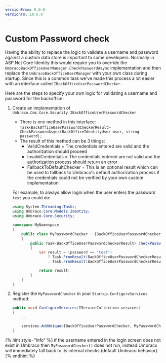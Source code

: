 ```yaml
---
versionFrom: 9.0.0
versionTo: 10.0.0
---
```


# Custom Password check

Having the ability to replace the logic to validate a username and password against a custom data store is important to some developers. Normally in ASP.Net Core Identity this
would require you to override the `UmbracoBackOfficeUserManager.CheckPasswordAsync` implementation and then replace the `UmbracoBackOfficeUserManager` with your own class during startup.
Since this is a common task we've made this process a lot easier with an interface called `IBackOfficeUserPasswordChecker`.

Here are the steps to specify your own logic for validating a username and password for the backoffice:

1. Create an implementation of `Umbraco.Cms.Core.Security.IBackOfficeUserPasswordChecker`

    * There is one method in this interface: `Task<BackOfficeUserPasswordCheckerResult> CheckPasswordAsync(BackOfficeIdentityUser user, string password);`
    * The result of this method can be 3 things:
        * ValidCredentials = The credentials entered are valid and the authorization should proceed
        * InvalidCredentials = The credentials entered are not valid and the authorization process should return an error
        * FallbackToDefaultChecker = This is an optional result which can be used to fallback to Umbraco's default authorization process if the credentials could not be verified by your own custom implementation

    For example, to always allow login when the user enters the password `test` you could do:

    ```C#
    using System.Threading.Tasks;
    using Umbraco.Core.Models.Identity;
    using Umbraco.Core.Security;

    namespace MyNamespace
    {
        public class MyPasswordChecker : IBackOfficeUserPasswordChecker
        {
            public Task<BackOfficeUserPasswordCheckerResult> CheckPasswordAsync(BackOfficeIdentityUser user, string password)
            {
                var result = (password == "test")
                    ? Task.FromResult(BackOfficeUserPasswordCheckerResult.ValidCredentials)
                    : Task.FromResult(BackOfficeUserPasswordCheckerResult.InvalidCredentials);

                return result;
            }
        }
    }
    ```

2. Register the `MyPasswordChecker` in your `Startup.ConfigureServices` method:

    ```C#
    public void ConfigureServices(IServiceCollection services)
    {
        ...

        services.AddUnique<IBackOfficeUserPasswordChecker, MyPasswordChecker>();
    }
    ```

{% hint style="info" %}
if the username entered in the login screen does not exist in Umbraco then `MyPasswordChecker()` does not run, instead Umbraco will immediately fall back to its internal checks (default Umbraco behavior).
{% endhint %}
